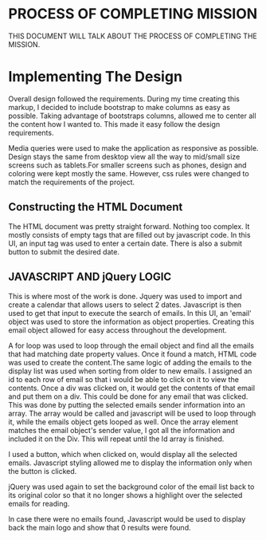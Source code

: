 # PROCESS OF COMPLETING MISSION


THIS DOCUMENT WILL TALK ABOUT THE PROCESS OF COMPLETING THE MISSION.

# Implementing The Design
Overall design followed the requirements. During my time creating this markup, I decided to include bootstrap to make columns as easy as possible. Taking advantage of bootstraps columns, allowed me to center all the content how I wanted to. This made it easy follow the design requirements. 

Media queries were used to make the application as responsive as possible. Design stays the same from desktop view all the way to mid/small size screens such as tablets.For smaller screens such as phones, design and coloring were kept mostly the same. However, css rules were changed to match the requirements of the project. 


## Constructing the HTML Document
The HTML document was pretty straight forward. Nothing too complex. It mostly consists of empty tags that are filled out by javascript code. In this UI, an input tag was used to enter a certain date. There is also a submit button to submit the desired date. 

## JAVASCRIPT AND jQuery LOGIC
This is where most of the work is done. Jquery was used to import and create a calendar that allows users to select 2 dates. Javascript is then used to get that input to execute the search of emails. In this UI, an 'email' object was used to store the information as object properties. Creating this email object allowed for easy access throughout the development. 

A for loop was used to loop through the email object and find all the emails that had matching date property values. Once it found a match, HTML code was used to create the content.The same logic of adding the emails to the display list was used when sorting from older to new emails. I assigned an id to each row of email so that i would be able to click on it to view the contents. Once a div was clicked on, it would get the contents of that email and put them on a div. This could be done for any email that was clicked. This was done by putting the selected emails sender information into an array. The array would be called and javascript will be used to loop through it, while the emails object gets looped as well. Once the array element matches the email object's sender value, I got all the information and included it on the Div. This will repeat until the Id array is finished. 

I used a button, which when clicked on, would display all the selected emails. Javascript styling allowed me to display the information only when the button is clicked. 

jQuery was used again to set the background color of the email list back to its original color so that it no longer shows a highlight over the selected emails for reading. 

In case there were no emails found, Javascript would be used to display back the main logo and show that 0 results were found. 

